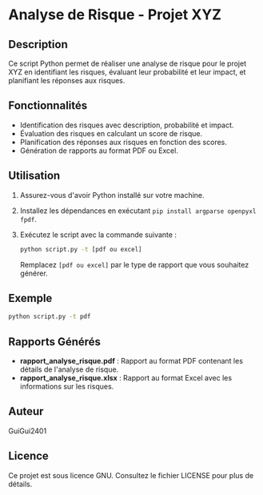 # Analyse de Risque - Projet XYZ

## Description
Ce script Python permet de réaliser une analyse de risque pour le projet XYZ en identifiant les risques, évaluant leur probabilité et leur impact, et planifiant les réponses aux risques.

## Fonctionnalités
- Identification des risques avec description, probabilité et impact.
- Évaluation des risques en calculant un score de risque.
- Planification des réponses aux risques en fonction des scores.
- Génération de rapports au format PDF ou Excel.

## Utilisation
1. Assurez-vous d'avoir Python installé sur votre machine.
2. Installez les dépendances en exécutant `pip install argparse openpyxl fpdf`.
3. Exécutez le script avec la commande suivante :

    ```bash
    python script.py -t [pdf ou excel]
    ```

   Remplacez `[pdf ou excel]` par le type de rapport que vous souhaitez générer.

## Exemple
```bash
python script.py -t pdf
```

## Rapports Générés
- **rapport_analyse_risque.pdf** : Rapport au format PDF contenant les détails de l'analyse de risque.
- **rapport_analyse_risque.xlsx** : Rapport au format Excel avec les informations sur les risques.

## Auteur
GuiGui2401

## Licence
Ce projet est sous licence GNU. Consultez le fichier LICENSE pour plus de détails.